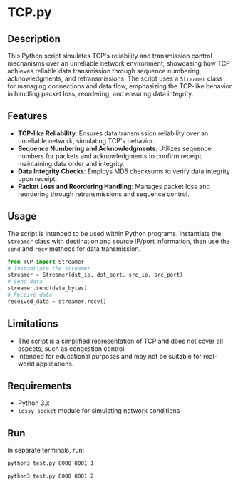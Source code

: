 
# TCP.py

## Description
This Python script simulates TCP's reliability and transmission control mechanisms over an unreliable network environment, showcasing how TCP achieves reliable data transmission through sequence numbering, acknowledgments, and retransmissions. The script uses a `Streamer` class for managing connections and data flow, emphasizing the TCP-like behavior in handling packet loss, reordering, and ensuring data integrity.

## Features
- **TCP-like Reliability**: Ensures data transmission reliability over an unreliable network, simulating TCP's behavior.
- **Sequence Numbering and Acknowledgments**: Utilizes sequence numbers for packets and acknowledgments to confirm receipt, maintaining data order and integrity.
- **Data Integrity Checks**: Employs MD5 checksums to verify data integrity upon receipt.
- **Packet Loss and Reordering Handling**: Manages packet loss and reordering through retransmissions and sequence control.

## Usage
The script is intended to be used within Python programs. Instantiate the `Streamer` class with destination and source IP/port information, then use the `send` and `recv` methods for data transmission.

```python
from TCP import Streamer
# Instantiate the Streamer
streamer = Streamer(dst_ip, dst_port, src_ip, src_port)
# Send data
streamer.send(data_bytes)
# Receive data
received_data = streamer.recv()
```

## Limitations
- The script is a simplified representation of TCP and does not cover all aspects, such as congestion control.
- Intended for educational purposes and may not be suitable for real-world applications.

## Requirements
- Python 3.x
- `lossy_socket` module for simulating network conditions

## Run
In separate terminals, run:
```bash
python3 test.py 8000 8001 1
```
```bash
python3 test.py 8000 8001 2
```